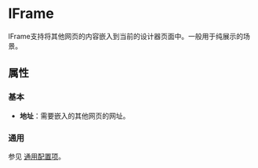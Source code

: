 # IFrame

IFrame支持将其他网页的内容嵌入到当前的设计器页面中。一般用于纯展示的场景。

## 属性

### 基本

- **地址**：需要嵌入的其他网页的网址。

### 通用

参见 [通用配置项](../general.md)。
